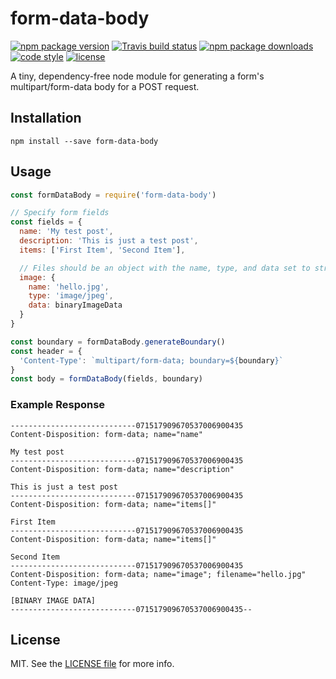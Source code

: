 # form-data-body

[![npm package version](https://img.shields.io/npm/v/form-data-body.svg?style=flat-square)](https://www.npmjs.com/package/form-data-body)
[![Travis build status](https://img.shields.io/travis/com/kodie/form-data-body.svg?style=flat-square)](https://travis-ci.com/kodie/form-data-body)
[![npm package downloads](https://img.shields.io/npm/dt/form-data-body.svg?style=flat-square)](https://www.npmjs.com/package/form-data-body)
[![code style](https://img.shields.io/badge/code_style-standard-yellow.svg?style=flat-square)](https://github.com/standard/standard)
[![license](https://img.shields.io/github/license/kodie/form-data-body.svg?style=flat-square)](license.md)

A tiny, dependency-free node module for generating a form's multipart/form-data body for a POST request.

## Installation

```shell
npm install --save form-data-body
```

## Usage

```js
const formDataBody = require('form-data-body')

// Specify form fields
const fields = {
  name: 'My test post',
  description: 'This is just a test post',
  items: ['First Item', 'Second Item'],

  // Files should be an object with the name, type, and data set to strings
  image: {
    name: 'hello.jpg',
    type: 'image/jpeg',
    data: binaryImageData
  }
}

const boundary = formDataBody.generateBoundary()
const header = {
  'Content-Type': `multipart/form-data; boundary=${boundary}`
}
const body = formDataBody(fields, boundary)
```

### Example Response

```
----------------------------071517909670537006900435
Content-Disposition: form-data; name="name"

My test post
----------------------------071517909670537006900435
Content-Disposition: form-data; name="description"

This is just a test post
----------------------------071517909670537006900435
Content-Disposition: form-data; name="items[]"

First Item
----------------------------071517909670537006900435
Content-Disposition: form-data; name="items[]"

Second Item
----------------------------071517909670537006900435
Content-Disposition: form-data; name="image"; filename="hello.jpg"
Content-Type: image/jpeg

[BINARY IMAGE DATA]
----------------------------071517909670537006900435--
```

## License
MIT. See the [LICENSE file](LICENSE.md) for more info.
